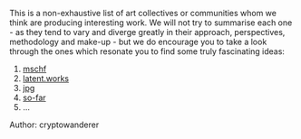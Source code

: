 This is a non-exhaustive list of art collectives or communities whom we think are producing interesting work. We will not try to summarise each one - as they tend to vary and diverge greatly in their approach, perspectives, methodology and make-up - but we do encourage you to take a look through the ones which resonate you to find some truly fascinating ideas:

1. [mschf](https://mschf.xyz/)
2. [latent.works](https://latent.works/)
3. [jpg](https://jpg.mirror.xyz/kKJyagdqxo2vDOB6mtQRu9_-jpZ1LiVNX02BmSJU4DQ)
4. [so-far](https://so-far.xyz/)
5. ...

Author: cryptowanderer